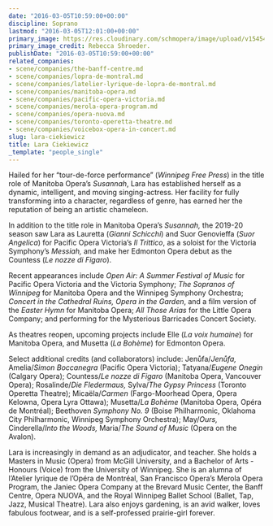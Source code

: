 ```yaml
---
date: "2016-03-05T10:59:00+00:00"
discipline: Soprano
lastmod: "2016-03-05T12:01:00+00:00"
primary_image: https://res.cloudinary.com/schmopera/image/upload/v1545409169/media/webhook-uploads/1457175460800/Lara---Square.jpg.jpg
primary_image_credit: Rebecca Shroeder.
publishDate: "2016-03-05T10:59:00+00:00"
related_companies:
- scene/companies/the-banff-centre.md
- scene/companies/lopra-de-montral.md
- scene/companies/latelier-lyrique-de-lopra-de-montral.md
- scene/companies/manitoba-opera.md
- scene/companies/pacific-opera-victoria.md
- scene/companies/merola-opera-program.md
- scene/companies/opera-nuova.md
- scene/companies/toronto-operetta-theatre.md
- scene/companies/voicebox-opera-in-concert.md
slug: lara-ciekiewicz
title: Lara Ciekiewicz
_template: "people_single"
---
```

Hailed for her “tour-de-force performance” (_Winnipeg Free Press_) in the title role of Manitoba Opera’s _Susannah_, Lara has established herself as a dynamic, intelligent, and moving singing-actress. Her facility for fully transforming into a character, regardless of genre, has earned her the reputation of being an artistic chameleon.

In addition to the title role in Manitoba Opera’s _Susannah,_ the 2019-20 season saw Lara as Lauretta (_Gianni Schicchi_) and Suor Genovieffa (_Suor Angelica_) for Pacific Opera Victoria’s _Il Trittico_, as a soloist for the Victoria Symphony’s _Messiah,_ and make her Edmonton Opera debut as the Countess (_Le nozze di Figaro_).

Recent appearances include _Open Air: A Summer Festival of Music_ for Pacific Opera Victoria and the Victoria Symphony; _The Sopranos of Winnipeg_ for Manitoba Opera and the Winnipeg Symphony Orchestra; _Concert in the Cathedral Ruins, Opera in the Garden_, and a film version of the _Easter Hymn_ for Manitoba Opera; _All Those Arias_ for the Little Opera Company; and performing for the Mysterious Barricades Concert Society.

As theatres reopen, upcoming projects include Elle (_La voix humaine_) for Manitoba Opera, and Musetta (_La Bohème_) for Edmonton Opera.

Select additional credits (and collaborators) include: Jenůfa/_Jenůfa,_ Amelia/_Simon Boccanegra_ (Pacific Opera Victoria); Tatyana/_Eugene Onegin_ (Calgary Opera); Countess/_Le nozze di Figaro_ (Manitoba Opera, Vancouver Opera); Rosalinde/_Die Fledermaus,_ Sylva/_The Gypsy Princess_ (Toronto Operetta Theatre); Micaëla/_Carmen_ (Fargo-Moorhead Opera, Opera Kelowna, Opera Lyra Ottawa); Musetta/_La Bohème_ (Manitoba Opera, Opéra de Montréal); Beethoven _Symphony No. 9_ (Boise Philharmonic, Oklahoma City Philharmonic, Winnipeg Symphony Orchestra); May/_Ours,_ Cinderella/_Into the Woods,_ Maria/_The Sound of Music_ (Opera on the Avalon).

Lara is increasingly in demand as an adjudicator, and teacher. She holds a Masters in Music (Opera) from McGill University, and a Bachelor of Arts - Honours (Voice) from the University of Winnipeg. She is an alumna of l’Atelier lyrique de l’Opéra de Montréal, San Francisco Opera’s Merola Opera Program, the Janiec Opera Company at the Brevard Music Center, the Banff Centre, Opera NUOVA, and the Royal Winnipeg Ballet School (Ballet, Tap, Jazz, Musical Theatre). Lara also enjoys gardening, is an avid walker, loves fabulous footwear, and is a self-professed prairie-girl forever.